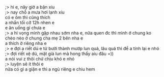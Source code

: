 ;> hi e, nãy giờ a bận xíu<br>
;> nay chỗ a mưa hơi lạnh xíu<br>
có e ôm thì cũng thích<br>
a nhắn tối cỡ 12h nhen e<br>
e ăn uống gì chưa e<br>
;> a hi vọng mình gặp nhau sớm nha e, nữa quen đc thì mình ở chung ko chèo nèo ở chung cha mẹ 2 bên nha e<br>
a thích ở riêng nha e<br>
;> e đợi a riết dú e từ bưởi thành mướp lun quá, lâu quá thì để a tính lại e nhó<br>
;> đợi riết xệ dú, mặt già lun mà hong thấy aiu đâu =))<br>
a nói vui z thôi chứ chịu khó e nhó<br>
;> luyện sẽ ít thôi e<br>
nữa có gì a giận e thì a ngủ riêng e chiu hem
